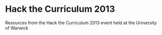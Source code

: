 # Hack the Curriculum 2013
Resources from the Hack the Curriculum 2013 event held at the University of Warwick
